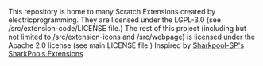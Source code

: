 This repository is home to many Scratch Extensions created by electricprogramming. They are licensed under the LGPL-3.0 (see /src/extension-code/LICENSE file.)
The rest of this project (including but not limited to /src/extension-icons and /src/webpage) is licensed under the Apache 2.0 license (see main LICENSE file.)
Inspired by [Sharkpool-SP's](https://github.com/SharkPool-SP) [SharkPools Extensions](https://sharkpools-extensions.vercel.app/)